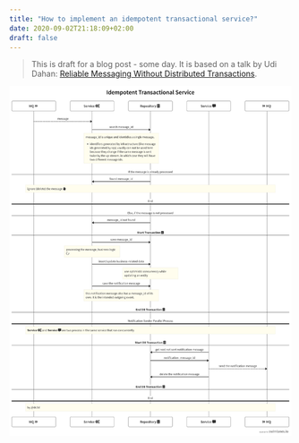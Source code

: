 ```yaml
---
title: "How to implement an idempotent transactional service?"
date: 2020-09-02T21:18:09+02:00
draft: false
---
```


> This is draft for a blog post - some day. It is based on a talk by Udi Dahan: [Reliable Messaging Without Distributed Transactions](https://vimeo.com/111998645).

![idempotent transactional service](/images/2020/idempotent_transactional_service.png "idempotent transactional service")